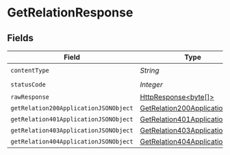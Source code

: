 # GetRelationResponse


## Fields

| Field                                                                                                                    | Type                                                                                                                     | Required                                                                                                                 | Description                                                                                                              |
| ------------------------------------------------------------------------------------------------------------------------ | ------------------------------------------------------------------------------------------------------------------------ | ------------------------------------------------------------------------------------------------------------------------ | ------------------------------------------------------------------------------------------------------------------------ |
| `contentType`                                                                                                            | *String*                                                                                                                 | :heavy_check_mark:                                                                                                       | N/A                                                                                                                      |
| `statusCode`                                                                                                             | *Integer*                                                                                                                | :heavy_check_mark:                                                                                                       | N/A                                                                                                                      |
| `rawResponse`                                                                                                            | [HttpResponse<byte[]>](https://docs.oracle.com/en/java/javase/11/docs/api/java.net.http/java/net/http/HttpResponse.html) | :heavy_minus_sign:                                                                                                       | N/A                                                                                                                      |
| `getRelation200ApplicationJSONObject`                                                                                    | [GetRelation200ApplicationJSON](../../models/operations/GetRelation200ApplicationJSON.md)                                | :heavy_minus_sign:                                                                                                       | OK                                                                                                                       |
| `getRelation401ApplicationJSONObject`                                                                                    | [GetRelation401ApplicationJSON](../../models/operations/GetRelation401ApplicationJSON.md)                                | :heavy_minus_sign:                                                                                                       | Unauthenticated                                                                                                          |
| `getRelation403ApplicationJSONObject`                                                                                    | [GetRelation403ApplicationJSON](../../models/operations/GetRelation403ApplicationJSON.md)                                | :heavy_minus_sign:                                                                                                       | Forbidden                                                                                                                |
| `getRelation404ApplicationJSONObject`                                                                                    | [GetRelation404ApplicationJSON](../../models/operations/GetRelation404ApplicationJSON.md)                                | :heavy_minus_sign:                                                                                                       | Not Found                                                                                                                |